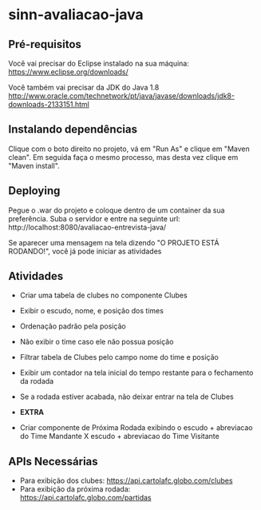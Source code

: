 # sinn-avaliacao-java

## Pré-requisitos

Você vai precisar do Eclipse instalado na sua máquina:
https://www.eclipse.org/downloads/

Você também vai precisar da JDK do Java 1.8
http://www.oracle.com/technetwork/pt/java/javase/downloads/jdk8-downloads-2133151.html

  

## Instalando dependências

Clique com o boto direito no projeto, vá em "Run As" e clique em "Maven clean". Em seguida faça o mesmo processo, mas desta vez clique em "Maven install".

  

## Deploying

Pegue o .war do projeto e coloque dentro de um container da sua preferência. Suba o servidor e entre na seguinte url:
http://localhost:8080/avaliacao-entrevista-java/

Se aparecer uma mensagem na tela dizendo "O PROJETO ESTÁ RODANDO!", você já pode iniciar as atividades


## Atividades

 - Criar uma tabela de clubes no componente Clubes
 - Exibir o escudo, nome, e posição dos times
 - Ordenação padrão pela posição
 - Não exibir o time caso ele não possua posição
 - Filtrar tabela de Clubes pelo campo nome do time e posição
 - Exibir um contador na tela inicial do tempo restante para o fechamento da rodada
 - Se a rodada estiver acabada, não deixar entrar na tela de Clubes

 - **EXTRA**
 - Criar componente de Próxima Rodada exibindo o escudo + abreviacao do Time Mandante X escudo + abreviacao do Time Visitante

## APIs Necessárias

 - Para exibição dos clubes: https://api.cartolafc.globo.com/clubes
 -  Para exibição da próxima rodada: https://api.cartolafc.globo.com/partidas
